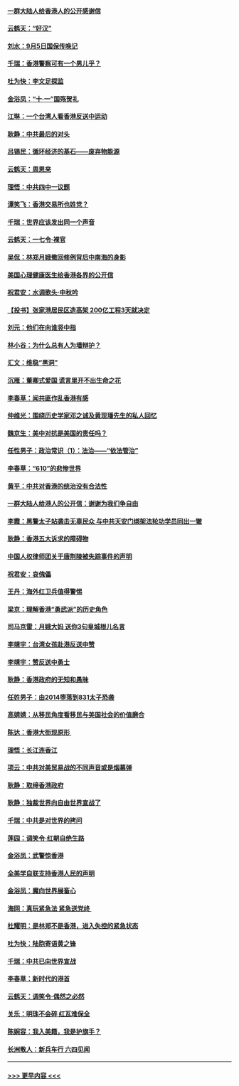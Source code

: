 #### [一群大陆人给香港人的公开感谢信](../pages/nsc993/n11514797.md?t=09121400) 
#### [云鹤天：“好汉”](../pages/nsc993/n11513536.md?t=09121400) 
#### [刘水：9月5日国保传唤记](../pages/nsc993/n11513460.md?t=09121400) 
#### [千瑞：香港警察可有一个男儿乎？](../pages/nsc993/n11513109.md?t=09121400) 
#### [吐为快：李文足探监](../pages/nsc993/n11509622.md?t=09121400) 
#### [金浴凤：“十‧一”国殇贺礼](../pages/nsc993/n11509593.md?t=09121400) 
#### [江琳：一个台湾人看香港反送中运动](../pages/nsc993/n11509211.md?t=09121400) 
#### [耿静：中共最后的对头](../pages/nsc993/n11508308.md?t=09121400) 
#### [吕锡民：循环经济的基石——废弃物能源](../pages/nsc993/n11508212.md?t=09121400) 
#### [云鹤天：周恩来](../pages/nsc993/n11508055.md?t=09121400) 
#### [理悟：中共四中一议题](../pages/nsc993/n11507782.md?t=09121400) 
#### [谭笑飞：香港交易所也姓党？](../pages/nsc993/n11507753.md?t=09121400) 
#### [千瑞：世界应该发出同一个声音](../pages/nsc993/n11507290.md?t=09121400) 
#### [云鹤天：一七令‧裸官](../pages/nsc993/n11507177.md?t=09121400) 
#### [吴侃：林郑月娥撤回修例背后中南海的身影](../pages/nsc993/n11506876.md?t=09121400) 
#### [美国心理健康医生给香港各界的公开信](../pages/nsc993/n11506809.md?t=09121400) 
#### [祝君安：水调歌头‧中秋吟](../pages/nsc993/n11506758.md?t=09121400) 
#### [【投书】张家港居民区造高架 200亿工程3天就决定](../pages/nsc993/n11506682.md?t=09121400) 
#### [刘元：他们在向谁竖中指](../pages/nsc993/n11505384.md?t=09121400) 
#### [林小谷：为什么总有人为墙辩护？](../pages/nsc993/n11505226.md?t=09121400) 
#### [汇文：维稳“黑洞”](../pages/nsc993/n11504347.md?t=09121400) 
#### [沉雁：董卿式爱国 谎言里开不出生命之花](../pages/nsc993/n11503215.md?t=09121400) 
#### [李春草：闻共匪作乱香港有感](../pages/nsc993/n11503072.md?t=09121400) 
#### [仲维光：围绕历史学家邓之诚及黄现璠先生的私人回忆](../pages/nsc993/n11501330.md?t=09121400) 
#### [魏京生：美中对抗是美国的责任吗？](../pages/nsc993/n11500723.md?t=09121400) 
#### [任性男子：政治常识（1）：法治——“依法管治”](../pages/nsc993/n11500791.md?t=09121400) 
#### [李春草：“610”的悲惨世界](../pages/nsc993/n11501141.md?t=09121400) 
#### [黄平：中共对香港的统治没有合法性](../pages/nsc993/n11499473.md?t=09121400) 
#### [一群大陆人给港人的公开信：谢谢为我们争自由](../pages/nsc993/n11500402.md?t=09121400) 
#### [李霞：黑警太子站袭击无辜民众 与中共天安门绑架法轮功学员同出一辙](../pages/nsc993/n11499805.md?t=09121400) 
#### [耿静：香港五大诉求的障碍物](../pages/nsc993/n11497578.md?t=09121400) 
#### [中国人权律师团关于唐荆陵被失踪事件的声明](../pages/nsc993/n11500014.md?t=09121400) 
#### [祝君安：哀傀儡](../pages/nsc993/n11499776.md?t=09121400) 
#### [王丹：海外红卫兵值得警惕](../pages/nsc993/n11498138.md?t=09121400) 
#### [梁京：理解香港“勇武派”的历史角色](../pages/nsc993/n11498006.md?t=09121400) 
#### [司马京雷：月娥大妈  送你3句皇城根儿名言](../pages/nsc993/n11497885.md?t=09121400) 
#### [李靖宇：台湾女孩赴港反送中赞](../pages/nsc993/n11497721.md?t=09121400) 
#### [李靖宇：赞反送中勇士](../pages/nsc993/n11497452.md?t=09121400) 
#### [耿静：香港政府的无知和愚昧](../pages/nsc993/n11494238.md?t=09121400) 
#### [任姓男子：由2014堕落到831太子恐袭](../pages/nsc993/n11496683.md?t=09121400) 
#### [高婧婧：从移民角度看移民与美国社会的价值磨合](../pages/nsc993/n11495757.md?t=09121400) 
#### [陈达：香港大街现原形 ](../pages/nsc993/n11495441.md?t=09121400) 
#### [理悟：长江连香江](../pages/nsc993/n11495377.md?t=09121400) 
#### [项云：中共对美贸易战的不同声音或是烟幕弹](../pages/nsc993/n11494929.md?t=09121400) 
#### [耿静：取缔香港政府](../pages/nsc993/n11494218.md?t=09121400) 
#### [耿静：独裁世界向自由世界宣战了](../pages/nsc993/n11494190.md?t=09121400) 
#### [千瑞：中共是对世界的拷问](../pages/nsc993/n11493021.md?t=09121400) 
#### [莲园：调笑令‧红朝自绝生路](../pages/nsc993/n11493011.md?t=09121400) 
#### [金浴凤：武警惊香港](../pages/nsc993/n11492994.md?t=09121400) 
#### [全美学自联支持香港人民的声明](../pages/nsc993/n11492630.md?t=09121400) 
#### [金浴凤：魔向世界展畜心](../pages/nsc993/n11492599.md?t=09121400) 
#### [海网：真玩紧急法 紧急送党终 ](../pages/nsc993/n11492535.md?t=09121400) 
#### [杜耀明：是林郑不是香港，进入失控的紧急状态](../pages/nsc993/n11491420.md?t=09121400) 
#### [吐为快：陆胞寄语黄之锋](../pages/nsc993/n11491117.md?t=09121400) 
#### [千瑞：中共已向世界宣战](../pages/nsc993/n11490123.md?t=09121400) 
#### [李春草：新时代的港首](../pages/nsc993/n11489864.md?t=09121400) 
#### [云鹤天：调笑令·偶然之必然](../pages/nsc993/n11489701.md?t=09121400) 
#### [关乐：明珠不会碎 红瓦难保全](../pages/nsc993/n11489647.md?t=09121400) 
#### [陈婉容：我入美籍，我是护旗手？](../pages/nsc993/n11487908.md?t=09121400) 
#### [长洲散人：新兵车行 六四见闻](../pages/nsc993/n11487729.md?t=09121400) 

----
#### [ >>> 更早内容 <<< ](../indexes/nsc993-earlier.md)
